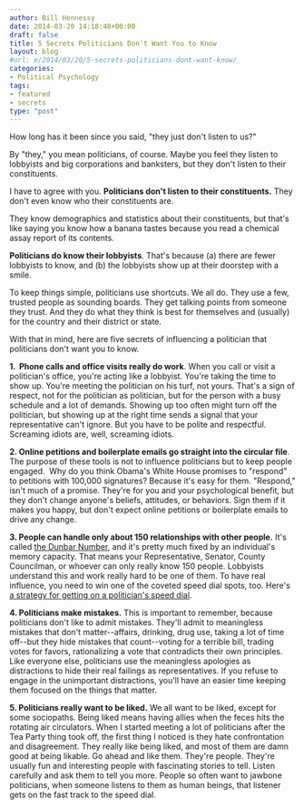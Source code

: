 ```yaml
---
author: Bill Hennessy
date: 2014-03-20 14:18:48+00:00
draft: false
title: 5 Secrets Politicians Don't Want You to Know
layout: blog
#url: e/2014/03/20/5-secrets-politicians-dont-want-know/
categories:
- Political Psychology
tags:
- featured
- secrets
type: "post"
---
```


How long has it been since you said, "they just don't listen to us?"

By "they," you mean politicians, of course. Maybe you feel they listen to lobbyists and big corporations and banksters, but they don't listen to their constituents.

I have to agree with you. **Politicians don't listen to their constituents.** They don't even know who their constituents are.

They know demographics and statistics about their constituents, but that's like saying you know how a banana tastes because you read a chemical assay report of its contents.

**Politicians do know their lobbyists**. That's because (a) there are fewer lobbyists to know, and (b) the lobbyists show up at their doorstep with a smile.

To keep things simple, politicians use shortcuts. We all do. They use a few, trusted people as sounding boards. They get talking points from someone they trust. And they do what they think is best for themselves and (usually) for the country and their district or state.

With that in mind, here are five secrets of influencing a politician that politicians don't want you to know.

**1.  Phone calls and office visits really do work**. When you call or visit a politician's office, you're acting like a lobbyist. You're taking the time to show up. You're meeting the politician on his turf, not yours. That's a sign of respect, not for the politician as politician, but for the person with a busy schedule and a lot of demands. Showing up too often might turn off the politician, but showing up at the right time sends a signal that your representative can't ignore. But you have to be polite and respectful. Screaming idiots are, well, screaming idiots.

**2. Online petitions and boilerplate emails go straight into the circular file**. The purpose of these tools is not to influence politicians but to keep people engaged.  Why do you think Obama's White House promises to "respond" to petitions with 100,000 signatures? Because it's easy for them. "Respond," isn't much of a promise. They're for you and your psychological benefit, but they don't change anyone's beliefs, attitudes, or behaviors. Sign them if it makes you happy, but don't expect online petitions or boilerplate emails to drive any change.

**3. People can handle only about 150 relationships with other people.** It's called [the Dunbar Number](https://www.businessweek.com/articles/2013-01-10/the-dunbar-number-from-the-guru-of-social-networks), and it's pretty much fixed by an individual's memory capacity. That means your Representative, Senator, County Councilman, or whoever can only really know 150 people. Lobbyists understand this and work really hard to be one of them. To have real influence, you need to win one of the coveted speed dial spots, too. Here's [a strategy for getting on a politician's speed dial](https://hennessysview.com/2014/03/15/talk-politician/).

**4. Politicians make mistakes.** This is important to remember, because politicians don't like to admit mistakes. They'll admit to meaningless mistakes that don't matter--affairs, drinking, drug use, taking a lot of time off--but they hide mistakes that count--voting for a terrible bill, trading votes for favors, rationalizing a vote that contradicts their own principles. Like everyone else, politicians use the meaningless apologies as distractions to hide their real failings as representatives. If you refuse to engage in the unimportant distractions, you'll have an easier time keeping them focused on the things that matter.

**5. Politicians really want to be liked.** We all want to be liked, except for some sociopaths. Being liked means having allies when the feces hits the rotating air circulators. When I started meeting a lot of politicians after the Tea Party thing took off, the first thing I noticed is they hate confrontation and disagreement. They really like being liked, and most of them are damn good at being likable. Go ahead and like them. They're people. They're usually fun and interesting people with fascinating stories to tell. Listen carefully and ask them to tell you more. People so often want to jawbone politicians, when someone listens to them as human beings, that listener gets on the fast track to the speed dial.


